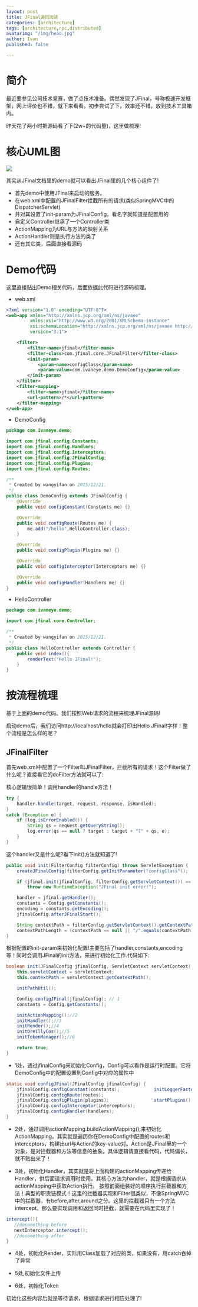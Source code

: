 ```yaml
---
layout: post
title: JFinal源码阅读
categories: [architecture]
tags: [architecture,rpc,distributed]
avatarimg: "/img/head.jpg"
author: Ivan
published: false

---
```


# 简介
最近要参见公司技术竞赛，做了点技术准备。偶然发现了JFinal，号称极速开发框架，网上评价也不错，就下来看看。初步尝试了下，效率还不错，放到技术工具箱内。

昨天花了两小时把源码看了下(2w+的代码量)，这里做梳理!

# 核心UML图

![](/assets/opensource/jfinal/01.png)

其实从JFinal文档里的demo就可以看出JFinal里的几个核心组件了!

- 首先demo中使用JFinal来启动的服务。
- 在web.xml中配置的JFinalFilter拦截所有的请求(类似SpringMVC中的DispatcherServlet)
- 并对其设置了init-param为JFinalConfig，看名字就知道是配置用的
- 自定义Controller继承了一个Controller类
- ActionMapping为URL与方法的映射关系
- ActionHandler则是执行方法的类了
- 还有其它类，后面直接看源码

<!-- more -->

# Demo代码

这里直接贴出Demo相关代码，后面依据此代码进行源码梳理。

- web.xml

```xml
<?xml version="1.0" encoding="UTF-8"?>
<web-app xmlns="http://xmlns.jcp.org/xml/ns/javaee"
         xmlns:xsi="http://www.w3.org/2001/XMLSchema-instance"
         xsi:schemaLocation="http://xmlns.jcp.org/xml/ns/javaee http://xmlns.jcp.org/xml/ns/javaee/web-app_3_1.xsd"
         version="3.1">

    <filter>
        <filter-name>jfinal</filter-name>
        <filter-class>com.jfinal.core.JFinalFilter</filter-class>
        <init-param>
            <param-name>configClass</param-name>
            <param-value>com.ivaneye.demo.DemoConfig</param-value>
        </init-param>
    </filter>
    <filter-mapping>
        <filter-name>jfinal</filter-name>
        <url-pattern>/*</url-pattern>
    </filter-mapping>
</web-app>
```

- DemoConfig

```java
package com.ivaneye.demo;

import com.jfinal.config.Constants;
import com.jfinal.config.Handlers;
import com.jfinal.config.Interceptors;
import com.jfinal.config.JFinalConfig;
import com.jfinal.config.Plugins;
import com.jfinal.config.Routes;

/**
 * Created by wangyifan on 2015/12/21.
 */
public class DemoConfig extends JFinalConfig {
    @Override
    public void configConstant(Constants me) {}

    @Override
    public void configRoute(Routes me) {
        me.add("/hello",HelloController.class);
    }

    @Override
    public void configPlugin(Plugins me) {}

    @Override
    public void configInterceptor(Interceptors me) {}

    @Override
    public void configHandler(Handlers me) {}
}
```

- HelloController

```java
package com.ivaneye.demo;

import com.jfinal.core.Controller;

/**
 * Created by wangyifan on 2015/12/21.
 */
public class HelloController extends Controller {
    public void index(){
        renderText("Hello JFinal!");
    }
}
```

# 按流程梳理

基于上面的demo代码。我们按照Web请求的流程来梳理JFinal源码!

启动demo后，我们访问http://localhost/hello就会打印出Hello JFinal!字样！整个流程是怎么样的呢？

## JFinalFilter

 首先web.xml中配置了一个Filter叫JFinalFilter，拦截所有的请求！这个Filter做了什么呢？直接看它的doFilter方法就可以了:

核心逻辑很简单！调用handler的handle方法！

 ```java
 try {
     handler.handle(target, request, response, isHandled);
 }
 catch (Exception e) {
     if (log.isErrorEnabled()) {
         String qs = request.getQueryString();
         log.error(qs == null ? target : target + "?" + qs, e);
     }
 }
 ```

 这个handler又是什么呢?看下init()方法就知道了!

 ```java
 public void init(FilterConfig filterConfig) throws ServletException {
     createJFinalConfig(filterConfig.getInitParameter("configClass"));

     if (jfinal.init(jfinalConfig, filterConfig.getServletContext()) == false)
         throw new RuntimeException("JFinal init error!");

     handler = jfinal.getHandler();
     constants = Config.getConstants();
     encoding = constants.getEncoding();
     jfinalConfig.afterJFinalStart();

     String contextPath = filterConfig.getServletContext().getContextPath();
     contextPathLength = (contextPath == null || "/".equals(contextPath) ? 0 : contextPath.length());
 }
 ```

 根据配置的init-param来初始化配置!主要包括了handler,constants,encoding等！同时会调用JFinal的init方法，来进行初始化工作.代码如下:

 ```java
 boolean init(JFinalConfig jfinalConfig, ServletContext servletContext) {
     this.servletContext = servletContext;
     this.contextPath = servletContext.getContextPath();

     initPathUtil();

     Config.configJFinal(jfinalConfig);	// 1
     constants = Config.getConstants();

     initActionMapping();//2
     initHandler();//3
     initRender();//4
     initOreillyCos();//5
     initTokenManager();//6

     return true;
 }
 ```

 - 1处，通过jfinalConfig来初始化Config，Config可以看作是运行时配置。它将DemoConfig中的配置设置到Config中对应的属性中

```java
static void configJFinal(JFinalConfig jfinalConfig) {
    jfinalConfig.configConstant(constants);				initLoggerFactory();
    jfinalConfig.configRoute(routes);
    jfinalConfig.configPlugin(plugins);					startPlugins();	// very important!!!
    jfinalConfig.configInterceptor(interceptors);
    jfinalConfig.configHandler(handlers);
}
```

 - 2处，通过调用actionMapping.buildActionMapping();来初始化ActionMapping。其实就是遍历你在DemoConfig中配置的routes和interceptors，构建出url与Action的key-value对。Action是JFinal里的一个对象，是对拦截器和方法等信息的抽象。具体逻辑请直接看代码，代码偏长，就不贴出来了！

 - 3处，初始化Handler，其实就是将上面构建的actionMapping传递给Handler，供后面请求调用时使用。其核心方法为handler，就是根据请求从actionMapping中获取Action执行。
 按照前面组装好的顺序执行拦截器和方法！典型的职责链模式！这里的拦截器实现和Filter很类似，不像SpringMVC中的拦截器，有before,after,around之分。这里的拦截器只有一个方法intercept。那么要实现调用和返回同时拦截，就需要在代码里实现了！

 ```java
intercept(){
    //dosomething before
    nextInterceptor.intercept();
    //dosomething after    
}
 ```

 - 4处，初始化Render，实际用Class加载了对应的类，如果没有，用catch吞掉了异常

 - 5处,初始化文件上传

 - 6处，初始化Token

 初始化这些内容后就是等待请求，根据请求进行相应处理了!

